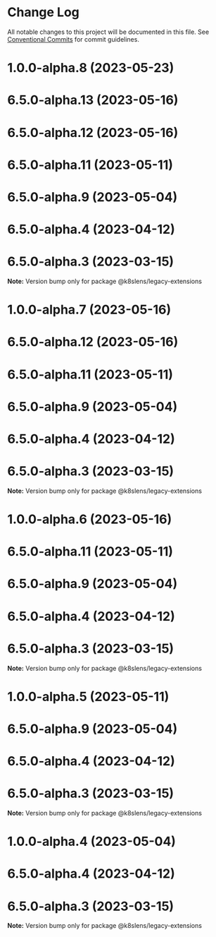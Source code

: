 # Change Log

All notable changes to this project will be documented in this file.
See [Conventional Commits](https://conventionalcommits.org) for commit guidelines.

# 1.0.0-alpha.8 (2023-05-23)



# 6.5.0-alpha.13 (2023-05-16)



# 6.5.0-alpha.12 (2023-05-16)



# 6.5.0-alpha.11 (2023-05-11)



# 6.5.0-alpha.9 (2023-05-04)



# 6.5.0-alpha.4 (2023-04-12)



# 6.5.0-alpha.3 (2023-03-15)

**Note:** Version bump only for package @k8slens/legacy-extensions





# 1.0.0-alpha.7 (2023-05-16)



# 6.5.0-alpha.12 (2023-05-16)



# 6.5.0-alpha.11 (2023-05-11)



# 6.5.0-alpha.9 (2023-05-04)



# 6.5.0-alpha.4 (2023-04-12)



# 6.5.0-alpha.3 (2023-03-15)

**Note:** Version bump only for package @k8slens/legacy-extensions





# 1.0.0-alpha.6 (2023-05-16)



# 6.5.0-alpha.11 (2023-05-11)



# 6.5.0-alpha.9 (2023-05-04)



# 6.5.0-alpha.4 (2023-04-12)



# 6.5.0-alpha.3 (2023-03-15)

**Note:** Version bump only for package @k8slens/legacy-extensions





# 1.0.0-alpha.5 (2023-05-11)



# 6.5.0-alpha.9 (2023-05-04)



# 6.5.0-alpha.4 (2023-04-12)



# 6.5.0-alpha.3 (2023-03-15)

**Note:** Version bump only for package @k8slens/legacy-extensions





# 1.0.0-alpha.4 (2023-05-04)



# 6.5.0-alpha.4 (2023-04-12)



# 6.5.0-alpha.3 (2023-03-15)

**Note:** Version bump only for package @k8slens/legacy-extensions

